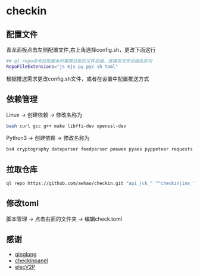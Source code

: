# checkin

## 配置文件

青龙面板点击左侧配置文件,右上角选择config.sh，更改下面这行

```sh
## ql repo命令拉取脚本时需要拉取的文件后缀，直接写文件后缀名即可
RepoFileExtensions="js mjs py pyc sh toml"
```

根据推送需求更改config.sh文件，或者在设置中配置推送方式

## 依赖管理

Linux -> 创建依赖 -> 修改名称为

```sh
bash curl gcc g++ make libffi-dev openssl-dev
```

Python3 -> 创建依赖 -> 修改名称为

```sh
bs4 cryptography dateparser feedparser peewee pyaes pyppeteer requests rsa schedule tomli
```

## 拉取仓库

```sh
ql repo https://github.com/awhao/checkin.git "api_|ck_" "^checkin|ins_" "^notify|^utils|check" "main"
```

## 修改toml

脚本管理 -> 点击右面的文件夹 -> 编辑check.toml

## 感谢

* [qinglong](https://github.com/whyour/qinglong)
* [checkinpanel](https://github.com/OreosLab/checkinpanel)
* [elecV2P](https://github.com/elecV2/elecV2P)
  